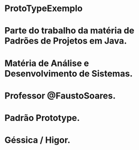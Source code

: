 # ProtoTypeExemplo
# Parte do trabalho da matéria de Padrões de Projetos em Java.
# Matéria de Análise e Desenvolvimento de Sistemas.
# Professor @FaustoSoares.
# Padrão Prototype.
# Géssica / Higor.